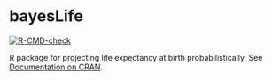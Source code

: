 # bayesLife

[![R-CMD-check](https://github.com/PPgp/bayesLife/actions/workflows/check-standard.yaml/badge.svg?branch=master&event=push)](https://github.com/PPgp/bayesLife/actions/workflows/check-standard.yaml)

R package for projecting life expectancy at birth probabilistically. See [Documentation on CRAN](https://cran.r-project.org/web/packages/bayesLife/bayesLife.pdf).

